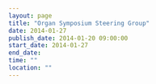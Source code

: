 ```yaml
---
layout: page
title: "Organ Symposium Steering Group"
date: 2014-01-27
publish_date: 2014-01-20 09:00:00
start_date: 2014-01-27
end_date: 
time: ""
location: ""
---
```


